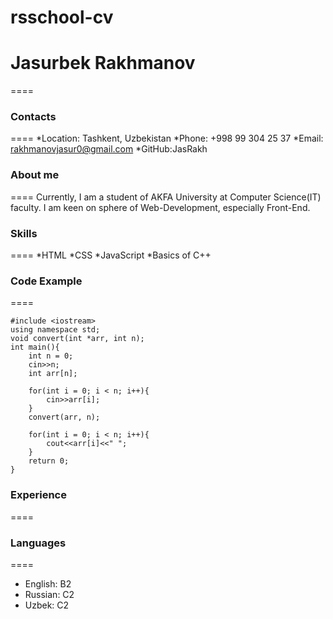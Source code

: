 # rsschool-cv

# Jasurbek Rakhmanov

====

### Contacts

====
*Location: Tashkent, Uzbekistan
*Phone: +998 99 304 25 37
*Email: rakhmanovjasur0@gmail.com
*GitHub:JasRakh

### About me

====
Currently, I am a student of AKFA University at Computer Science(IT) faculty.
I am keen on sphere of Web-Development, especially Front-End.

### Skills

====
*HTML
*CSS
*JavaScript
*Basics of C++

### Code Example

====

```
#include <iostream>
using namespace std;
void convert(int *arr, int n);
int main(){
    int n = 0;
    cin>>n;
    int arr[n];

    for(int i = 0; i < n; i++){
        cin>>arr[i];
    }
    convert(arr, n);

    for(int i = 0; i < n; i++){
        cout<<arr[i]<<" ";
    }
    return 0;
}
```

### Experience

====

### Languages

====

- English: B2
- Russian: C2
- Uzbek: C2
